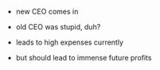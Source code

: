 - new CEO comes in
- old CEO was stupid, duh?

- leads to high expenses currently
- but should lead to immense future profits 